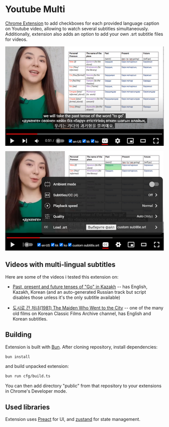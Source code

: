 # Youtube Multi

[Chrome Extension](https://chromewebstore.google.com/detail/youtube-multi-captions/mlkecnkjoepkpihbgdbglelggneafihm) to add checkboxes for each provided language caption on Youtube video, allowing to watch several subtitles simultaneously. Additionally, extension also adds an option to add your own .srt subtitle files for videos.

![UI of extension](asset/640x400.png)

![UI for adding .srt file](asset/640x400customSrt.png)

## Videos with multi-lingual subtitles

Here are some of the videos i tested this extension on:

* [Past, present and future tenses of "Go" in Kazakh](https://www.youtube.com/watch?v=xRJKt67K4BA) -- has English, Kazakh, Korean (and an auto-generated Russian track but script disables those unless it's the only subtitle available)

* [도시로 간 처녀(1981) The Maiden Who Went to the City](https://www.youtube.com/watch?v=QHSN2HJiLIQ) -- one of the many old films on Korean Classic Films Archive channel, has English and Korean subtitles.


## Building

Extension is built with [Bun](https://bun.sh). After cloning repository, install dependencies:

```bash
bun install
```

and build unpacked extension:

```bash
bun run cfg/build.ts
```

You can then add directory "public" from that repository to your extensions in Chrome's Developer mode.

## Used libraries

Extension uses [Preact](https://preactjs.com) for UI, and [zustand](https://zustand-demo.pmnd.rs) for state management.
